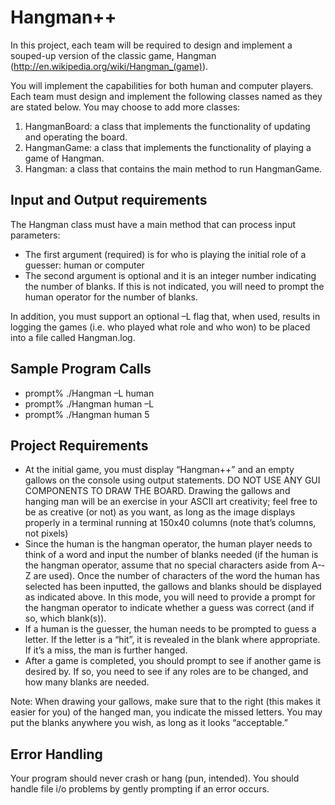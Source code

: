 Hangman++
==========

In this project, each team will be required to design and implement a souped-up version of the classic game, Hangman (http://en.wikipedia.org/wiki/Hangman_(game)). 

You will implement the capabilities for both human and computer players. Each team must design and implement the following classes named as they are stated below. You may choose to add more classes:
1. HangmanBoard: a class that implements the functionality of updating and operating the board.
2. HangmanGame: a class that implements the functionality of playing a game of Hangman.
3. Hangman: a class that contains the main method to run HangmanGame.


Input and Output requirements
--------------------------------------------

The Hangman class must have a main method that can process input parameters:
+ The first argument (required) is for who is playing the initial role of a guesser: human or computer
+ The second argument is optional and it is an integer number indicating the number of blanks. If this is not indicated, you will need to prompt the human operator for the number of blanks.


In addition, you must support an optional –L flag that, when used, results in logging the games (i.e. who played what role and who won) to be placed into a file called Hangman.log. 


Sample Program Calls
-------------------------------

+ prompt% ./Hangman –L human
+ prompt% ./Hangman human –L
+ prompt% ./Hangman human 5


Project Requirements
---------------------

+ At the initial game, you must display “Hangman++” and an empty gallows on the console using output statements. DO NOT USE ANY GUI COMPONENTS TO DRAW THE BOARD. Drawing the gallows and hanging man will be an exercise in your ASCII art creativity; feel free to be as creative (or not) as you want, as long as the image displays properly in a terminal running at 150x40 columns (note that’s columns, not pixels)
+ Since the human is the hangman operator, the human player needs to think of a word and input the number of blanks needed (if the human is the hangman operator, assume that no special characters aside from A-­‐Z are used). Once the number of characters of the word the human has selected has been inputted, the gallows and blanks should be displayed as indicated above. In this mode, you will need to provide a prompt for the hangman operator to indicate whether a guess was correct (and if so, which blank(s)).
+ If a human is the guesser, the human needs to be prompted to guess a letter. If the letter is a “hit”, it is revealed in the blank where appropriate. If it’s a miss, the man is further hanged.
+ After a game is completed, you should prompt to see if another game is desired by. If so, you need to see if any roles are to be changed, and how many blanks are needed.


Note: When drawing your gallows, make sure that to the right (this makes it easier for you) of the hanged man, you indicate the missed letters. You may put the blanks anywhere you wish, as long as it looks “acceptable.”


Error Handling
----------------------

Your program should never crash or hang (pun, intended). You should handle file i/o problems by gently prompting if an error occurs. 
